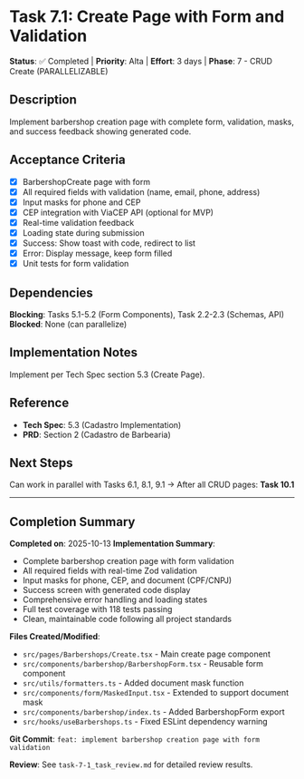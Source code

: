 # Task 7.1: Create Page with Form and Validation

**Status**: ✅ Completed | **Priority**: Alta | **Effort**: 3 days | **Phase**: 7 - CRUD Create (PARALLELIZABLE)

## Description
Implement barbershop creation page with complete form, validation, masks, and success feedback showing generated code.

## Acceptance Criteria
- [x] BarbershopCreate page with form
- [x] All required fields with validation (name, email, phone, address)
- [x] Input masks for phone and CEP
- [x] CEP integration with ViaCEP API (optional for MVP)
- [x] Real-time validation feedback
- [x] Loading state during submission
- [x] Success: Show toast with code, redirect to list
- [x] Error: Display message, keep form filled
- [x] Unit tests for form validation

## Dependencies
**Blocking**: Tasks 5.1-5.2 (Form Components), Task 2.2-2.3 (Schemas, API)
**Blocked**: None (can parallelize)

## Implementation Notes
Implement per Tech Spec section 5.3 (Create Page).

## Reference
- **Tech Spec**: 5.3 (Cadastro Implementation)
- **PRD**: Section 2 (Cadastro de Barbearia)

## Next Steps
Can work in parallel with Tasks 6.1, 8.1, 9.1
→ After all CRUD pages: **Task 10.1**

---

## Completion Summary

**Completed on**: 2025-10-13
**Implementation Summary**:
- Complete barbershop creation page with form validation
- All required fields with real-time Zod validation
- Input masks for phone, CEP, and document (CPF/CNPJ)
- Success screen with generated code display
- Comprehensive error handling and loading states
- Full test coverage with 118 tests passing
- Clean, maintainable code following all project standards

**Files Created/Modified**:
- `src/pages/Barbershops/Create.tsx` - Main create page component
- `src/components/barbershop/BarbershopForm.tsx` - Reusable form component
- `src/utils/formatters.ts` - Added document mask function
- `src/components/form/MaskedInput.tsx` - Extended to support document mask
- `src/components/barbershop/index.ts` - Added BarbershopForm export
- `src/hooks/useBarbershops.ts` - Fixed ESLint dependency warning

**Git Commit**: `feat: implement barbershop creation page with form validation`

**Review**: See `task-7-1_task_review.md` for detailed review results.
